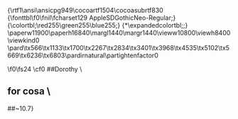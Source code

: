 {\rtf1\ansi\ansicpg949\cocoartf1504\cocoasubrtf830
{\fonttbl\f0\fnil\fcharset129 AppleSDGothicNeo-Regular;}
{\colortbl;\red255\green255\blue255;}
{\*\expandedcolortbl;;}
\paperw11900\paperh16840\margl1440\margr1440\vieww10800\viewh8400\viewkind0
\pard\tx566\tx1133\tx1700\tx2267\tx2834\tx3401\tx3968\tx4535\tx5102\tx5669\tx6236\tx6803\pardirnatural\partightenfactor0

\f0\fs24 \cf0 ##Dorothy				\
## for cosa				\
##~10.7}